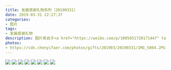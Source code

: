 ```yaml
---
title: 发酱感谢礼物系列（20190331）
date: 2019-03-31 22:27:37
categories:
- 图片
tags:
- 发酱感谢礼物
description: 图片来自于<a href="https://weibo.com/p/1005051720171447" target="_blank">quanmmmmm</a><br/> 谢谢小金的糖果和口红～也太可爱了吧！原来这个口红的包装是组合的，洋气～”
photos: 
- https://cdn.chenyifaer.com/photos/gifts/201903/20190331/IMG_5864.JPG
---
```


![](https://cdn.chenyifaer.com/photos/gifts/201903/20190331/IMG_5865.JPG)
![](https://cdn.chenyifaer.com/photos/gifts/201903/20190331/IMG_5866.JPG)
![](https://cdn.chenyifaer.com/photos/gifts/201903/20190331/IMG_5867.JPG)
![](https://cdn.chenyifaer.com/photos/gifts/201903/20190331/IMG_5868.JPG)
![](https://cdn.chenyifaer.com/photos/gifts/201903/20190331/IMG_5869.JPG)
![](https://cdn.chenyifaer.com/photos/gifts/201903/20190331/IMG_5870.JPG)
![](https://cdn.chenyifaer.com/photos/gifts/201903/20190331/IMG_5871.JPG)
![](https://cdn.chenyifaer.com/photos/gifts/201903/20190331/IMG_5872.JPG)